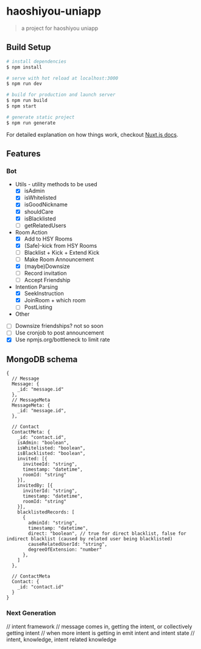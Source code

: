 # haoshiyou-uniapp

> a project for haoshiyou uniapp

## Build Setup

``` bash
# install dependencies
$ npm install

# serve with hot reload at localhost:3000
$ npm run dev

# build for production and launch server
$ npm run build
$ npm start

# generate static project
$ npm run generate
```

For detailed explanation on how things work, checkout [Nuxt.js docs](https://nuxtjs.org).

## Features
### Bot
- Utils - utility methods to be used
  - [X] isAdmin
  - [X] isWhitelisted
  - [X] isGoodNickname
  - [X] shouldCare
  - [X] isBlacklisted
  - [ ] getRelatedUsers

- Room Action
  - [X] Add to HSY Rooms
  - [X] (Safe)-kick from HSY Rooms
  - [ ] Blacklist + Kick + Extend Kick
  - [ ] Make Room Announcement
  - [X] (maybe)Downsize
  - [ ] Record invitation
  - [ ] Accept Friendship

- Intention Parsing
  - [X] SeekInstruction
  - [X] JoinRoom + which room 
  - [ ] PostListing

- Other
 - [ ] Downsize friendships? not so soon
 - [ ] Use cronjob to post announcement
 - [X] Use npmjs.org/bottleneck to limit rate

## MongoDB schema
```json5
{
  // Message
  Message: {
    _id: "message.id"
  },
  // MessageMeta
  MessageMeta: {
    _id: "message.id",
  },
  
  // Contact
  ContactMeta: {
    _id: "contact.id",
    isAdmin: "boolean",
    isWhitelisted: "boolean",
    isBlacklisted: "boolean",
    invited: [{
      inviteeId: "string", 
      timestamp: "datetime", 
      roomId: "string" 
    }],
    invitedBy: [{
      inviterId: "string", 
      timestamp: "datetime", 
      roomId: "string" 
    }],
    blacklistedRecords: [
      { 
        adminId: "string",
        timestamp: "datetime",
        direct: "boolean", // true for direct blacklist, false for indirect blacklist (caused by related user being blacklisted)
        causeRelatedUserId: "string",
        degreeOfExtension: "number"
      },
    ]
  },
  
  // ContactMeta
  Contact: {
    _id: "contact.id"
  }
}

```


### Next Generation
  // intent framework
  // message comes in, getting the intent, or collectively getting intent
  // when more intent is getting in emit intent and intent state
  // intent, knowledge, intent related knowledge
